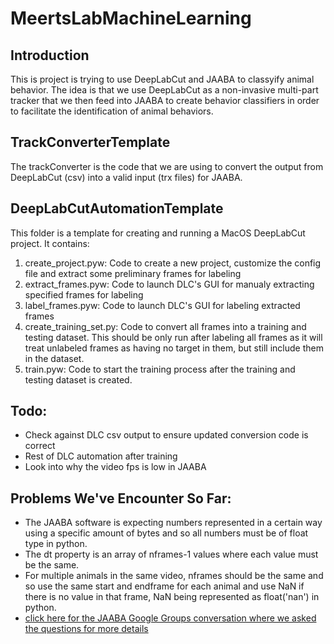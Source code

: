 # MeertsLabMachineLearning

## Introduction
This is project is trying to use DeepLabCut and JAABA to classyify animal behavior. The idea is that we use DeepLabCut as a non-invasive multi-part tracker that we then feed into JAABA to create behavior classifiers in order to facilitate the identification of animal behaviors.

## TrackConverterTemplate
The trackConverter is the code that we are using to convert the output from DeepLabCut (csv) into a valid input (trx files) for JAABA.

## DeepLabCutAutomationTemplate
This folder is a template for creating and running a MacOS DeepLabCut project. It contains:
1. create_project.pyw: Code to create a new project, customize the config file and extract some preliminary frames for labeling
2. extract_frames.pyw: Code to launch DLC's GUI for manualy extracting specified frames for labeling
3. label_frames.pyw: Code to launch DLC's GUI for labeling extracted frames
4. create_training_set.py: Code to convert all frames into a training and testing dataset. This should be only run after labeling all frames as it will treat unlabeled frames as having no target in them, but still include them in the dataset.
5. train.pyw: Code to start the training process after the training and testing dataset is created.

## Todo:
- Check against DLC csv output to ensure updated conversion code is correct
- Rest of DLC automation after training
- Look into why the video fps is low in JAABA

## Problems We've Encounter So Far: 
- The JAABA software is expecting numbers represented in a certain way using a specific amount of bytes and so all numbers must be of float type in python.
- The dt property is an array of nframes-1 values where each value must be the same.
- For multiple animals in the same video, nframes should be the same and so use the same start and endframe for each animal and use NaN if there is no value in that frame, NaN being represented as float('nan') in python.
- [click here for the JAABA Google Groups conversation where we asked the questions for more details](https://groups.google.com/g/jaaba/c/CV6UHQ43XKg)
